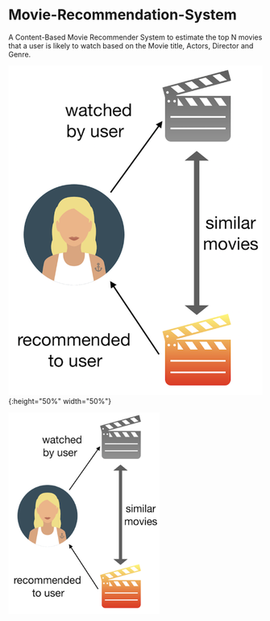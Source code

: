 # Movie-Recommendation-System
A Content-Based Movie Recommender System to estimate the top N movies that a user is likely to watch based on the Movie title, Actors, Director and Genre. 

![image1](https://github.com/srikanthv0610/Movie-Recommendation-System/blob/main/plots/movie.png){:height="50%" width="50%"}

<img src="https://github.com/srikanthv0610/Movie-Recommendation-System/blob/main/plots/movie.png" width="300" height="400">
